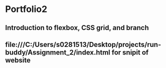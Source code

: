 # Portfolio2
## Introduction to flexbox, CSS grid, and branch
## file:///C:/Users/s0281513/Desktop/projects/run-buddy/Assignment_2/index.html for snipit of website
